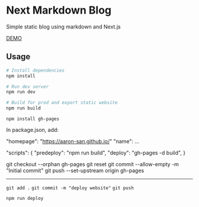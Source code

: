 # Next Markdown Blog

Simple static blog using markdown and Next.js

[DEMO](https://next-markdown-blog-drab.vercel.app/)

## Usage

```bash
# Install dependencies
npm install

# Run dev server
npm run dev

# Build for prod and export static website
npm run build
```

`npm install gh-pages`

In package.json, add:

"homepage": "https://aaron-san.github.io/<repository>"
"name": ...

"scripts": {
"predeploy": "npm run build",
"deploy": "gh-pages -d build",
}

git checkout --orphan gh-pages
git reset
git commit --allow-empty -m "Initial commit"
git push --set-upstream origin gh-pages

---

`git add .`
`git commit -m "deploy website"`
`git push`

`npm run deploy`

